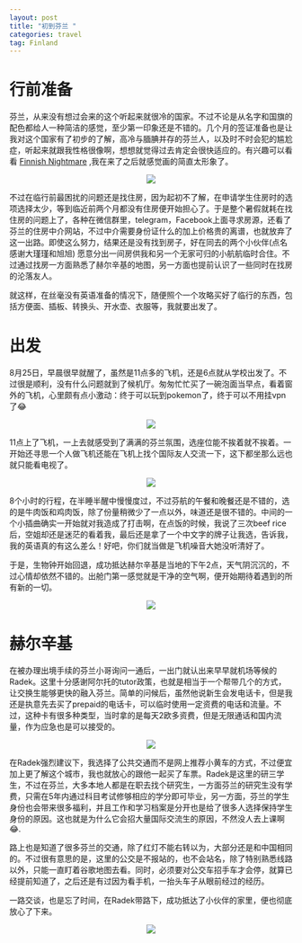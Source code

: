 ```yaml
---
layout: post
title: "初到芬兰 "
categories: travel
tag: Finland 
---
```




# 行前准备

芬兰，从来没有想过会来的这个听起来就很冷的国家。不过不论是从名字和国旗的配色都给人一种简洁的感觉，至少第一印象还是不错的。几个月的签证准备也是让我对这个国家有了初步的了解，高冷与腼腆并存的芬兰人，以及时不时会犯的尴尬症，听起来就跟我性格很像啊，想想就觉得过去肯定会很快适应的。有兴趣可以看看 [Finnish Nightmare](http://www.boredpanda.com/finnish-nightmares-introvert-comics-karoliina-korhonen/) ,我在来了之后就感觉画的简直太形象了。
<center>
<p><img src="../images/finnishnightmare.png" align="center"></p>
</center>
不过在临行前最困扰的问题还是找住房，因为起初不了解，在申请学生住房时的选项选择太少，等到临近前两个月都没有住房便开始担心了。于是整个暑假就耗在找住房的问题上了，各种在微信群里，telegram，Facebook上面寻求房源，还看了芬兰的住房中介网站，不过中介需要身份证什么的加上价格贵的离谱，也就放弃了这一出路。即使这么努力，结果还是没有找到房子，好在同去的两个小伙伴(点名感谢大瑾瑾和旭旭) 愿意分出一间房供我和另一个无家可归的小航航临时合住。不过通过找房一方面熟悉了赫尔辛基的地图，另一方面也提前认识了一些同时在找房的沦落友人。

就这样，在丝毫没有英语准备的情况下，随便照个一个攻略买好了临行的东西，包括方便面、插板、转换头、开水壶、衣服等，我就要出发了。

# 出发

​8月25日，早晨很早就醒了，虽然是11点多的飞机，还是6点就从学校出发了。不过很是顺利，没有什么问题就到了候机厅。匆匆忙忙买了一碗泡面当早点，看着窗外的飞机，心里颇有点小激动：终于可以玩到pokemon了，终于可以不用挂vpn了:joy: 

<center>
<p><img src="../images/start1.png" align="center"></p>
</center>

11点上了飞机，一上去就感受到了满满的芬兰氛围，选座位能不挨着就不挨着。一开始还寻思一个人做飞机还能在飞机上找个国际友人交流一下，这下都坐那么远也就只能看电视了。

<center>
<p><img src="../images/start2.png" align="center"></p>
</center>

8个小时的行程，在半睡半醒中慢慢度过，不过芬航的午餐和晚餐还是不错的，选的是牛肉饭和鸡肉饭，除了份量稍微少了一点以外，味道还是很不错的。中间的一个小插曲确实一开始就对我造成了打击啊，在点饭的时候，我说了三次beef rice后，空姐却还是迷茫的看着我，最后还是拿了一个中文字的牌子让我选，告诉我，我的英语真的有这么差么！好吧，你们就当做是飞机噪音大她没听清好了。

于是，生物钟开始回退，成功抵达赫尔辛基是当地的下午2点，天气阴沉沉的，不过心情却依然不错的。出舱门第一感觉就是干净的空气啊，便开始期待着遇到的所有新的一切。

<center>
<p><img src="../images/start3.png" align="center"></p>
</center>

# 赫尔辛基

在被办理出境手续的芬兰小哥询问一通后，一出门就认出来早早就机场等候的Radek。这里十分感谢阿尔托的tutor政策，也就是相当于一个帮带几个的方式，让交换生能够更快的融入芬兰。简单的问候后，虽然他说新生会发电话卡，但是我还是执意先去买了prepaid的电话卡，可以临时使用一定资费的电话和流量。不过，这种卡有很多种类型，当时拿的是每天2欧多资费，但是无限通话和国内流量，作为应急也是可以接受的。

<center>
<p><img src="../images/start5.png" align="center"></p>
</center>

在Radek强烈建议下，我选择了公共交通而不是网上推荐小黄车的方式，不过便宜加上更了解这个城市，我也就放心的跟他一起买了车票。Radek是这里的研三学生，不过在芬兰，大多本地人都是在职去找个研究生，一方面芬兰的研究生没有学费，只需在5年内通过科目考试修够相应的学分即可毕业，另一方面，芬兰的学生身份也会带来很多福利，并且工作和学习档案是分开也是给了很多人选择保持学生身份的原因。这也就是为什么它会招大量国际交流生的原因，不然没人去上课啊:joy:.

路上也是知道了很多芬兰的交通，除了红灯不能右转以为，大部分还是和中国相同的。不过很有意思的是，这里的公交是不报站的，也不会站名，除了特别熟悉线路以外，只能一直盯着谷歌地图去看。同时，必须要对公交车招手车才会停，就算已经提前知道了，之后还是有过因为看手机，一抬头车子从眼前经过的经历。

一路交谈，也是忘了时间，在Radek带路下，成功抵达了小伙伴的家里，便也彻底放心了下来。

<center>
<p><img src="../images/start4.png" align="center"></p>
</center>
